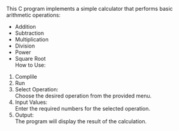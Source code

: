 This C program implements a simple calculator that performs basic arithmetic operations:<br>
* Addition
* Subtraction
* Multiplication
* Division
* Power
* Square Root<br>How to Use:<br>
1. Complile<br>
2. Run<br>
3. Select Operation:<br>
Choose the desired operation from the provided menu.<br>
4. Input Values:<br>
Enter the required numbers for the selected operation.<br>
5. Output:<br>
The program will display the result of the calculation.
